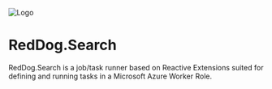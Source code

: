 
<p><img src="http://reddog.io/img/reddog-60px.png" alt="Logo" style="max-width:100%;" /></p>

RedDog.Search
=============

RedDog.Search is a job/task runner based on Reactive Extensions suited for defining and running tasks in a Microsoft Azure Worker Role.
